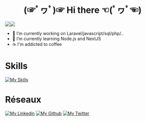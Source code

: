 
<center> <h1> (☞ﾟヮﾟ)☞         Hi there         ☜(ﾟヮﾟ☜)</h1> </center>


<img src="https://github-stats-alpha.vercel.app/api?username=ppoupardin&cc=000&tc=fff&bc=000"/><img src="https://github-readme-stats.vercel.app/api/top-langs/?username=ppoupardin&count_private=true&show_icons=true&layout=compact&theme=cobalt"/>


- 🔭 I’m currently working on Laravel/javascript/sql/php/..
- 🌱 I’m currently learning Node.js and NextJS
- ☕ I'm addicted to coffee

# Skills
[![My Skills](https://skillicons.dev/icons?i=js,html,css,d3,electron,firebase,git,graphql,idea,jquery,laravel,linux,mysql,netlify,nextjs,nginx,php,postman,react,sass,tailwind,vscode)](https://github.com/ppoupardin)

# Réseaux
[![My Linkedin](https://skillicons.dev/icons?i=linkedin)](https://www.linkedin.com/in/pierre-emmanuel-poupardin-603b07137/)
[![My Github](https://skillicons.dev/icons?i=github)](https://github.com/ppoupardin)
[![My Twitter](https://skillicons.dev/icons?i=twitter)](https://twitter.com/PepPeeuh)
